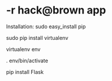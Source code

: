 # -r hack@brown app

Installation:
sudo easy_install pip

sudo pip install virtualenv

virtualenv env

. env/bin/activate

pip install Flask


